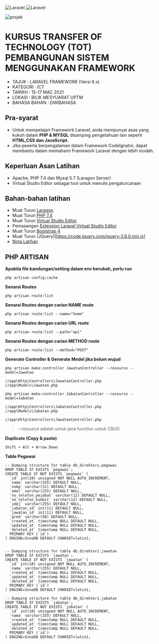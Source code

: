 ![Laravel](https://laravel.com/img/logomark.min.svg) ![Laravel](https://laravel.com/img/logotype.min.svg)

![projek](https://i.postimg.cc/15gJMpYc/laravel8.png)

# KURSUS TRANSFER OF TECHNOLOGY (TOT) PEMBANGUNAN SISTEM MENGGUNAKAN FRAMEWORK
* TAJUK : LARAVEL FRAMEWORK (Versi 8.x)
* KATEGORI : ICT
* TARIKH : 15-17 MAC 2021
* LOKASI : BILIK MESYUARAT UPTM
* BAHASA BAHAN : DWIBAHASA

## Pra-syarat
* Untuk mempelajari Framework Laravel, anda mempunyai asas yang kukuh dalam **PHP & MYSQL** disamping pengetahuan lain seperti **HTML,CSS dan JavaScript.**
* Jika peserta berpengalaman dalam Framework CodeIgnator, dapat membantu dalam memahami Framework Laravel dengan lebih mudah.

## Keperluan Asan Latihan
* Apache, PHP 7.4 dan Mysql 5.7 (Laragon Server)
* Virtual Studio Editor sebagai tool untuk menulis pengaturcaraan

## Bahan-bahan latihan
* Muat Turun [Laragon](https://sourceforge.net/projects/laragon/files/releases/4.0/laragon-full.exe)
* Muat Turun [PHP 7.4](https://windows.php.net/downloads/releases/archives/php-7.4.11-Win32-vc15-x64.zip)
* Muat Turun [Virtual Studio Editor](https://code.visualstudio.com/download)
* Pemasangan [Extension Laravel Virtual Studio Editor](https://marketplace.visualstudio.com/items?itemName=onecentlin.laravel-extension-pack)
* Muat Turun [Bootstrap 4](https://github.com/twbs/bootstrap/archive/v4.0.0.zip)
* Muat Turun (JQuery)[https://code.jquery.com/jquery-3.6.0.min.js]
* [Nota Latihan](https://github.com/mzm-dev/laravel-latihan/wiki)

## PHP ARTISAN

**Apabila file kandungan/setting dalam env berubah, perlu run**

```php artisan config:cache```

**Senarai Routes**

```php artisan route:list```

**Senarai Routes dengan carian NAME route**

```php artisan route:list --name="home"```

**Senarai Routes dengan carian URL route**

```php artisan route:list --path="api"```

**Senarai Routes dengan carian METHOD route**

```php artisan route:list --method="POST"```

**Generate Controller & Generate Model jika belum wujud**

```
php artisan make:controller JawatanController --resource --model=Jawatan

//app\Http\Controllers\JawatanController.php
//app\Models\Jawatan.php

php artisan make:controller JabatanController --resource --model=Jabatan

//app\Http\Controllers\JabatanController.php
//app\Models\Jabatan.php

//app\Http\Controllers\JawatanController.php
```
> --resource adalah untuk jana function untuk CRUD

**Duplicate (Copy & paste)**

```Shift + Alt + Arrow Down```


**Table Pegawai**
```mysql
-- Dumping structure for table db_direktori.pegawai
DROP TABLE IF EXISTS `pegawai`;
CREATE TABLE IF NOT EXISTS `pegawai` (
  `id` int(10) unsigned NOT NULL AUTO_INCREMENT,
  `nama` varchar(255) DEFAULT NULL,
  `nokp` varchar(12) DEFAULT NULL,
  `emel` varchar(255) DEFAULT NULL,
  `no_telefon_pejabat` varchar(12) DEFAULT NULL,
  `no_telefon_bimbit` varchar(12) DEFAULT NULL,
  `imej` varchar(255) DEFAULT NULL,
  `jabatan_id` int(11) DEFAULT NULL,
  `jawatan_id` int(11) DEFAULT NULL,
  `gred` varchar(50) DEFAULT NULL,
  `created_at` timestamp NULL DEFAULT NULL,
  `updated_at` timestamp NULL DEFAULT NULL,
  `deleted_at` timestamp NULL DEFAULT NULL,
  PRIMARY KEY (`id`)
) ENGINE=InnoDB DEFAULT CHARSET=latin1;


-- Dumping structure for table db_direktori.jawatan
DROP TABLE IF EXISTS `jawatan`;
CREATE TABLE IF NOT EXISTS `jawatan` (
  `id` int(10) unsigned NOT NULL AUTO_INCREMENT,
  `nama` varchar(255) DEFAULT NULL,
  `created_at` timestamp NULL DEFAULT NULL,
  `updated_at` timestamp NULL DEFAULT NULL,
  `deleted_at` timestamp NULL DEFAULT NULL,
  PRIMARY KEY (`id`)
) ENGINE=InnoDB DEFAULT CHARSET=latin1;

-- Dumping structure for table db_direktori.jabatan
DROP TABLE IF EXISTS `jabatan`;
CREATE TABLE IF NOT EXISTS `jabatan` (
  `id` int(10) unsigned NOT NULL AUTO_INCREMENT,
  `nama` varchar(255) DEFAULT NULL,
  `created_at` timestamp NULL DEFAULT NULL,
  `updated_at` timestamp NULL DEFAULT NULL,
  `deleted_at` timestamp NULL DEFAULT NULL,
  PRIMARY KEY (`id`)
) ENGINE=InnoDB DEFAULT CHARSET=latin1;
```

